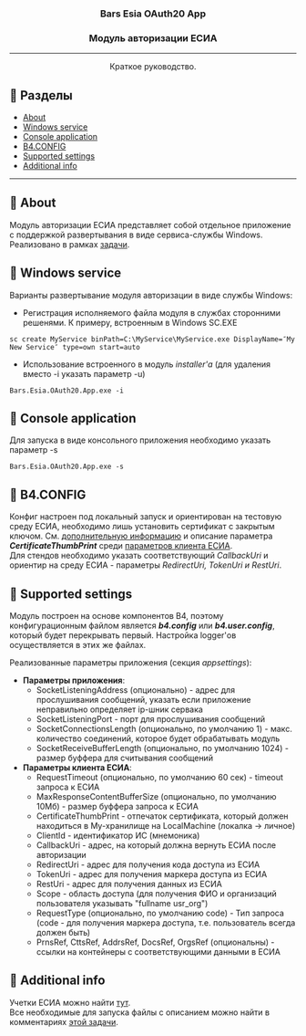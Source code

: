 **<h3 align="center">Bars Esia OAuth20 App</h3>**
<h3 align="center">Модуль авторизации ЕСИА</h3>

---

<p align="center"> Краткое руководство.
    <br> 
</p>

## 📝 **Разделы**

- [About](#🏁-about)
- [Windows service](#🏁-windows-service)
- [Console application](#🏁-console-application)
- [B4.CONFIG](#🏁-b4config)
- [Supported settings](#🏁-supported-settings)
- [Additional info](#🏁-additional-info)

---

## 🏁 **About**

Модуль авторизации ЕСИА представляет собой отдельное приложение с поддержкой развертывания в виде сервиса-службы Windows. Реализовано в рамках [задачи](https://jira.bars.group/browse/GKH-20552).

## 🏁 **Windows service**

Варианты развертывание модуля авторизации в виде службы Windows:
- Регистрация исполняемого файла модуля в службах сторонними решенями. К примеру, встроенным в Windows SC.EXE
```
sc create MyService binPath=C:\MyService\MyService.exe DisplayName=″My New Service″ type=own start=auto
```
- Использование встроенного в модуль _installer'а_ (для удаления вместо -i указать параметр -u)
```
Bars.Esia.OAuth20.App.exe -i
```

## 🏁 **Console application**

Для запуска в виде консольного приложения необходимо указать параметр -s
```
Bars.Esia.OAuth20.App.exe -s
```

## 🏁 **B4.CONFIG**

Конфиг настроен под локальный запуск и ориентирован на тестовую среду ЕСИА, необходимо лишь установить сертификат с закрытым ключом. См. [дополнительную информацию](#🏁-additional-info) и описание параметра _**CertificateThumbPrint**_ среди [параметров клиента ЕСИА](#🏁-supported-settings).
<br>
Для стендов необходимо указать соответствующий _CallbackUri_ и ориентир на среду ЕСИА - параметры _RedirectUri, TokenUri и RestUri_.

## 🏁 **Supported settings**

Модуль построен на основе компонентов B4, поэтому конфигурационным файлом является _**b4.config**_ или _**b4.user.config**_, который будет перекрывать первый. Настройка logger'ов осуществляется в этих же файлах.

Реализованные параметры приложения (секция _appsettings_):
- **Параметры приложения**:
  - SocketListeningAddress (опционально) - адрес для прослушивания сообщений, указать если приложение неправильно определяет ip-шник сервака
  - SocketListeningPort - порт для прослушивания сообщений
  - SocketConnectionsLength (опционально, по умолчанию 1) - макс. количество соединений, которое будет обрабатывать модуль
  - SocketReceiveBufferLength (опционально, по умолчанию 1024) - размер буффера для считывания сообщений
- **Параметры клиента ЕСИА**:
  - RequestTimeout (опционально, по умолчанию 60 сек) - timeout запроса к ЕСИА
  - MaxResponseContentBufferSize (опционально, по умолчанию 10Мб) - размер буффера запроса к ЕСИА
  - CertificateThumbPrint - отпечаток сертификата, который должен находиться в My-хранилище на LocalMachine (локалка -> личное)
  - ClientId - идентификатор ИС (мнемоника)
  - CallbackUri - адрес, на который должна вернуть ЕСИА после авторизации
  - RedirectUri - адрес для получения кода доступа из ЕСИА
  - TokenUri - адрес для получения маркера доступа из ЕСИА
  - RestUri - адрес для получения данных из ЕСИА
  - Scope - область доступа (для получения ФИО и организаций пользователя указывать "fullname usr_org")
  - RequestType (опционально, по умолчанию code) - Тип запроса (code - для получения маркера доступа, т.е. пользователь всегда должен быть)
  - PrnsRef, CttsRef, AddrsRef, DocsRef, OrgsRef (опциональны) - ссылки на контейнеры с соответствующими данными в ЕСИА

## 🏁 **Additional info**

Учетки ЕСИА можно найти [тут](https://conf.bars.group/pages/viewpage.action?pageId=145322579).
<br>
Все необходимые для запуска файлы с описанием можно найти в комментариях [этой задачи](https://jira.bars.group/browse/GKH-20552).
<br>
